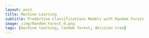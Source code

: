 ```yaml
---
layout: post
title: Machine Learning
subtitle: Predective Classifications Models with Random Forest
image: /img/Random_Forest_0.png
tags: [machine learning, random forest, decision tree]
---
```

